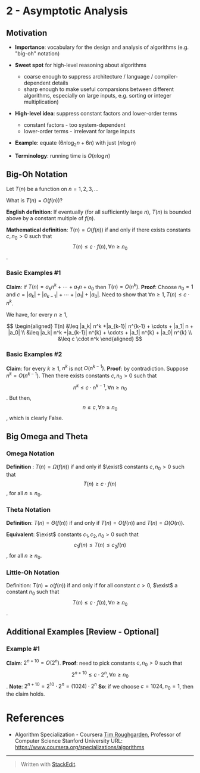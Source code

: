 ﻿
# 2 - Asymptotic Analysis

## Motivation

- **Importance**: vocabulary for the design and analysis of algorithms (e.g. "big-oh" notation)

- **Sweet spot** for high-level reasoning about algorithms
	- coarse enough to suppress architecture / language / compiler-dependent details
	- sharp enough to make useful comparsions between different algorithms, especially on large inputs, e.g. sorting or integer multiplication)

 
- **High-level idea**: suppress constant factors and lower-order terms
	- constant factors - too system-dependent
	- lower-order terms - irrelevant for large inputs

- **Example**: equate $(6n\log_2{n}+6n)$ with just $(n\log{n})$

- **Terminology**: running time is $O(n\log{n})$


## Big-Oh Notation

Let $T(n)$ be a function on $n=1,2,3,...$

What is $T(n)=O(f(n))$?

**English definition**: If eventually (for all sufficiently large $n$), $T(n)$ is bounded above by a constant multiple of $f(n)$.


**Mathematical definition**: $T(n) = O(f(n))$ if and only if there exists constants $c, n_0 > 0$ such that $$T(n) \leq c \cdot f(n), \forall n \geq n_0$$.


### Basic Examples #1

**Claim**: if $T(n) = a_k n^k + \cdots +a_1 n + a_0$ then $T(n) = O(n^k)$.
**Proof**: Choose $n_0 = 1$ and $c = |a_k| +|a_{k-1}| + \cdots + |a_1| + |a_0|$. Need to show that $\forall n \geq 1, T(n) \leq c \cdot n^k$.

We have, for every $n \geq 1$,

$$
\begin{aligned}
T(n) &\leq |a_k| n^k +|a_{k-1}| n^{k-1} + \cdots + |a_1| n + |a_0| \\
&\leq |a_k| n^k +|a_{k-1}| n^{k} + \cdots + |a_1| n^{k} + |a_0| n^{k} \\
&\leq c \cdot n^k
\end{aligned}
$$


### Basic Examples #2

**Claim**: for every $k \geq 1$, $n^k$ is not $O(n^{k-1})$.
**Proof**: by contradiction. Suppose $n^k = O(n^{k-1})$. Then there exists constants $c, n_0 > 0$ such that $$n^k \leq c \cdot n^{k-1}, \forall n \geq n_0$$. But then, $$n\leq c, \forall n \geq n_0$$, which is clearly False.


## Big Omega and Theta

### Omega Notation

**Definition** : $T(n) = \Omega(f(n))$ if and only if $\exist$ constants $c, n_0 > 0$ such that $$T(n) \geq c \cdot f(n)$$, for all $n \geq n_0$.


### Theta Notation


**Definition**: $T(n) = \Theta(f(n))$ if and only if $T(n) = O(f(n))$ and $T(n) = \Omega(O(n))$.

**Equivalent**: $\exist$ constants $c_1, c_2, n_0 > 0$ such that $$c_1f(n) \leq T(n) \leq c_2f(n)$$, for all $n \geq n_0$.


### Little-Oh Notation

Definition: $T(n) = o(f(n))$ if and only if for all constant $c > 0$, $\exist$ a constant $n_0$ such that $$T(n) \leq c \cdot f(n), \forall n \geq n_0$$.

## Additional Examples [Review - Optional] 

### Example #1

**Claim**: $2^{n+10}=O(2^n)$.
**Proof**: need to pick constants $c, n_0 > 0$ such that $$2^{n+10} \leq c \cdot 2^n, \forall n \geq n_0$$.
**Note**: $2^{n+10}=2^{10} \cdot 2^n = (1024) \cdot 2^n$
**So**: if we choose $c=1024, n_0=1$, then the claim holds.





# References

- Algorithm Specialization - Coursera
[Tim Roughgarden](https://www.coursera.org/instructor/~768), Professor of Computer Science
Stanford University
URL: https://www.coursera.org/specializations/algorithms

---

> Written with [StackEdit](https://stackedit.io/).
